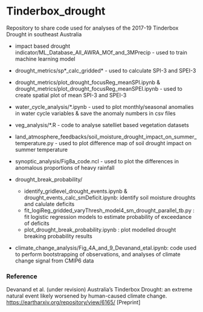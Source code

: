 # Tinderbox_drought

Repository to share code used for analyses of the 2017-19 Tinderbox Drought in southeast Australia

- impact based drought indicator/ML_Database_All_AWRA_MOf_and_3MPrecip - used to train machine learning model

- drought_metrics/sp*_calc_gridded* - used to calculate SPI-3 and SPEI-3

- drought_metrics/plot_drought_focusReg_meanSPI.ipynb & drought_metrics/plot_drought_focusReg_meanSPEI.ipynb - used to create spatial plot of mean SPI-3 and SPEI-3

- water_cycle_analysis/*.ipynb - used to plot monthly/seasonal anomalies in water cycle variables & save the anomaly numbers in csv files

- veg_analysis/*.R - code to analyse satelliet based vegetation datasets

- land_atmosphere_feedbacks/soil_moisture_drought_impact_on_summer_temperature.py - used to plot difference map of soil drought impact on summer temperature

- synoptic_analysis/Fig8a_code.ncl - used to plot the differences in anomalous proportions of heavy rainfall

- drought_break_probability/
  - identify_gridlevel_drought_events.ipynb & drought_events_calc_smDeficit.ipynb: identify soil moisture droughts and calulate deficits
  - fit_logiReg_gridded_varyThresh_model4_sm_drought_parallel_tb.py : fit logistic regression models to estimate probability of exceedance of deficits
  - plot_drought_break_probability.ipynb : plot modelled drought breaking probability results

- climate_change_analysis/Fig_4A_and_9_Devanand_etal.ipynb: code used to perform bootstrapping of observations, and analyses of climate change signal from CMIP6 data

### Reference

Devanand et al. (under revision) Australia’s Tinderbox Drought: an extreme natural event likely worsened by human-caused climate change. https://eartharxiv.org/repository/view/6165/ [Preprint]
 
